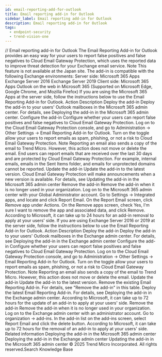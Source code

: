 ```yaml
---
id: email-reporting-add-for-outlook
title: Email reporting add-in for Outlook
sidebar_label: Email reporting add-in for Outlook
description: Email reporting add-in for Outlook
tags:
  - endpoint-security
  - trend-vision-one
---
```


/*<![CDATA[*/ $('#title').html($('meta[name=map-description]').attr('content')); /*]]>*/ Email reporting add-in for Outlook The Email Reporting Add-in for Outlook provides an easy way for your users to report false positives and false negatives to Cloud Email Gateway Protection, which uses the reported data to improve threat detection for your Exchange email service. Note This feature is not available at the Japan site. The add-in is compatible with the following Exchange environments: Server side: Microsoft 365 Apps Exchange Server 2016 Exchange Server 2019 Client side: Microsoft 365 Apps Outlook on the web in Microsoft 365 (Supported on Microsoft Edge, Google Chrome, and Mozilla Firefox) If you are using the Microsoft 365 Apps at the server side, follow the instructions below to use the Email Reporting Add-in for Outlook. Action Description Deploy the add-in Deploy the add-in to your users' Outlook mailboxes in the Microsoft 365 admin center. For details, see Deploying the add-in in the Microsoft 365 admin center. Configure the add-in Configure whether your users can report false positives and false negatives to Cloud Email Gateway Protection. Log on to the Cloud Email Gateway Protection console, and go to Administration → Other Settings → Email Reporting Add-in for Outlook. Turn on the toggle allow your users to report emails as spam, phishing, or not a risk to Cloud Email Gateway Protection. Note Reporting an email also sends a copy of the email to Trend Micro. However, this action does not move or delete the email. End users can report emails that are received over the last 30 days and are protected by Cloud Email Gateway Protection. For example, internal emails, emails in the Sent Items folder, and emails for unprotected domains cannot be reported. Update the add-in Update the add-in to the latest version. Cloud Email Gateway Protection will make announcements when a new version is available. For details, see Updating the add-in in the Microsoft 365 admin center Remove the add-in Remove the add-in when it is no longer used in your organization. Log on to the Microsoft 365 admin center with your Global Administrator account. Go to Settings → Integrated apps, and locate and click Report Email. On the Report Email screen, click Remove app under Actions. On the Remove apps screen, check Yes, I'm sure I want to remove the app and associated data, and click Remove. According to Microsoft, it can take up to 24 hours for an add-in removal to apply at your users' side. If you are using Exchange Server 2016 or 2019 at the server side, follow the instructions below to use the Email Reporting Add-in for Outlook. Action Description Deploy the add-in Deploy the add-in to your users' Outlook mailboxes in the Exchange admin center. For details, see Deploying the add-in in the Exchange admin center Configure the add-in Configure whether your users can report false positives and false negatives to Cloud Email Gateway Protection. Log on to the Cloud Email Gateway Protection console, and go to Administration → Other Settings → Email Reporting Add-in for Outlook. Turn on the toggle allow your users to report emails as spam, phishing, or not a risk to Cloud Email Gateway Protection. Note Reporting an email also sends a copy of the email to Trend Micro. However, this action does not move or delete the email. Update the add-in Update the add-in to the latest version. Remove the existing Email Reporting Add-in. For details, see "Remove the add-in" in this table. Deploy the latest Email Reporting Add-in. For details, see Deploying the add-in in the Exchange admin center. According to Microsoft, it can take up to 72 hours for the update of an add-in to apply at your users' side. Remove the add-in Remove the add-in when it is no longer used in your organization. Log on to the Exchange admin center with an administrator account. Go to organization → add-ins. In the add-in list on the add-ins screen, select Report Email and click the delete button. According to Microsoft, it can take up to 72 hours for the removal of an add-in to apply at your users' side. Related information Deploying the add-in in the Microsoft 365 admin center Deploying the add-in in the Exchange admin center Updating the add-in in the Microsoft 365 admin center © 2025 Trend Micro Incorporated. All rights reserved.Search Knowledge Base